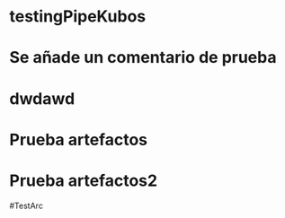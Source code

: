 # testingPipeKubos
# Se añade un comentario de prueba
# dwdawd
# Prueba artefactos

# Prueba artefactos2

#TestArc